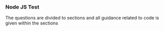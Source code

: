 <h3>Node JS Test</h3>
<p>The questions are divided to sections and all guidance related to code is given within the sections</p>